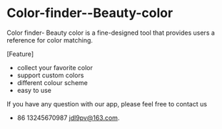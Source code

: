 # Color-finder--Beauty-color

Color finder- Beauty color is a fine-designed tool that provides users a reference for color matching. 

[Feature]

- collect your favorite color 
- support custom colors
- different colour scheme
- easy to use


If you have any question with our app, please feel free to contact us 

+ 86 13245670987   jdl9pv@163.com.

